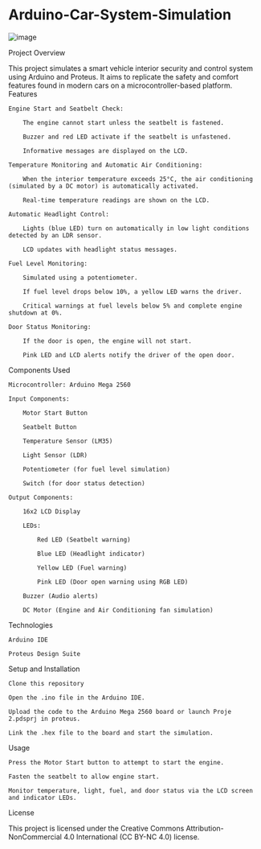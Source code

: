 # Arduino-Car-System-Simulation
![image](https://github.com/user-attachments/assets/4a81278d-a8f3-4a53-b2da-904ed330912a)

Project Overview

This project simulates a smart vehicle interior security and control system using Arduino and Proteus.
It aims to replicate the safety and comfort features found in modern cars on a microcontroller-based platform.
Features

    Engine Start and Seatbelt Check:

        The engine cannot start unless the seatbelt is fastened.

        Buzzer and red LED activate if the seatbelt is unfastened.

        Informative messages are displayed on the LCD.

    Temperature Monitoring and Automatic Air Conditioning:

        When the interior temperature exceeds 25°C, the air conditioning (simulated by a DC motor) is automatically activated.

        Real-time temperature readings are shown on the LCD.

    Automatic Headlight Control:

        Lights (blue LED) turn on automatically in low light conditions detected by an LDR sensor.

        LCD updates with headlight status messages.

    Fuel Level Monitoring:

        Simulated using a potentiometer.

        If fuel level drops below 10%, a yellow LED warns the driver.

        Critical warnings at fuel levels below 5% and complete engine shutdown at 0%.

    Door Status Monitoring:

        If the door is open, the engine will not start.

        Pink LED and LCD alerts notify the driver of the open door.

Components Used

    Microcontroller: Arduino Mega 2560

    Input Components:

        Motor Start Button

        Seatbelt Button

        Temperature Sensor (LM35)

        Light Sensor (LDR)

        Potentiometer (for fuel level simulation)

        Switch (for door status detection)

    Output Components:

        16x2 LCD Display

        LEDs:

            Red LED (Seatbelt warning)

            Blue LED (Headlight indicator)

            Yellow LED (Fuel warning)

            Pink LED (Door open warning using RGB LED)

        Buzzer (Audio alerts)

        DC Motor (Engine and Air Conditioning fan simulation)

Technologies

    Arduino IDE

    Proteus Design Suite

Setup and Installation

    Clone this repository

    Open the .ino file in the Arduino IDE.

    Upload the code to the Arduino Mega 2560 board or launch Proje 2.pdsprj in proteus.

    Link the .hex file to the board and start the simulation.

Usage

    Press the Motor Start button to attempt to start the engine.

    Fasten the seatbelt to allow engine start.

    Monitor temperature, light, fuel, and door status via the LCD screen and indicator LEDs.

License

This project is licensed under the Creative Commons Attribution-NonCommercial 4.0 International (CC BY-NC 4.0) license.
